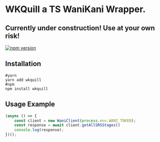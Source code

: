 # WKQuill a TS WaniKani Wrapper.

## Currently under construction! Use at your own risk!

[![npm version](https://badge.fury.io/js/wkquill.svg)](https://badge.fury.io/js/wkquill)

## Installation
```shell
#yarn 
yarn add wkquill
#npm
npm install wkquill
```

## Usage Example
```ts
(async () => {
    const client = new WaniClient(process.env.WANI_TOKEN);
    const response = await client.getAllSRSStages()
    console.log(response);
})();
```
